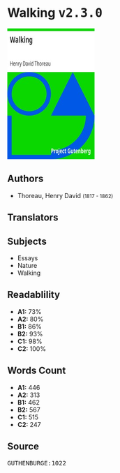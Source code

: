 # Walking <kbd>v2.3.0</kbd>

![](./cover.medium.jpg "")

## Authors


 - Thoreau, Henry David <small>(1817 - 1862)</small>

## Translators



## Subjects


 - Essays
 - Nature
 - Walking

## Readablility


 - **A1:** 73%
 - **A2:** 80%
 - **B1:** 86%
 - **B2:** 93%
 - **C1:** 98%
 - **C2:** 100%

## Words Count


 - **A1:** 446
 - **A2:** 313
 - **B1:** 462
 - **B2:** 567
 - **C1:** 515
 - **C2:** 247

## Source


<kbd>GUTHENBURGE:1022</kbd>
